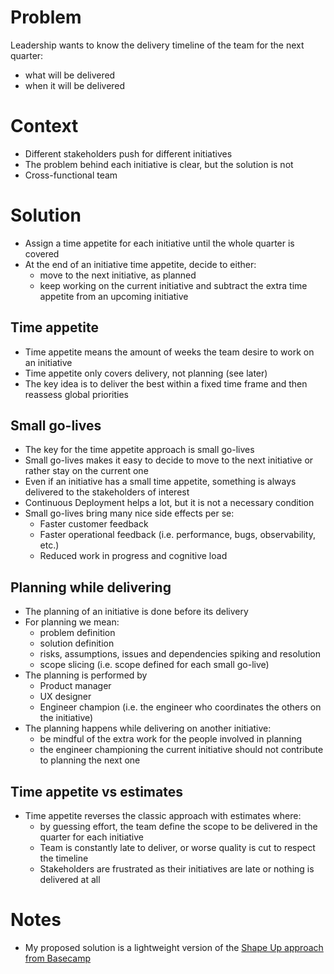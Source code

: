 # Problem
Leadership wants to know the delivery timeline of the team for the next quarter:
- what will be delivered
- when it will be delivered

# Context
- Different stakeholders push for different initiatives
- The problem behind each initiative is clear, but the solution is not
- Cross-functional team

# Solution
- Assign a time appetite for each initiative until the whole quarter is covered
- At the end of an initiative time appetite, decide to either:
    - move to the next initiative, as planned
    - keep working on the current initiative and subtract the extra time appetite from an upcoming initiative

## Time appetite
- Time appetite means the amount of weeks the team desire to work on an initiative
- Time appetite only covers delivery, not planning (see later)
- The key idea is to deliver the best within a fixed time frame and then reassess global priorities

## Small go-lives
- The key for the time appetite approach is small go-lives
- Small go-lives makes it easy to decide to move to the next initiative or rather stay on the current one
- Even if an initiative has a small time appetite, something is always delivered to the stakeholders of interest
- Continuous Deployment helps a lot, but it is not a necessary condition
- Small go-lives bring many nice side effects per se:
    - Faster customer feedback
    - Faster operational feedback (i.e. performance, bugs, observability, etc.)
    - Reduced work in progress and cognitive load

## Planning while delivering
- The planning of an initiative is done before its delivery
- For planning we mean:
    - problem definition
    - solution definition
    - risks, assumptions, issues and dependencies spiking and resolution
    - scope slicing (i.e. scope defined for each small go-live)
- The planning is performed by
    - Product manager
    - UX designer
    - Engineer champion (i.e. the engineer who coordinates the others on the initiative)
- The planning happens while delivering on another initiative:
    - be mindful of the extra work for the people involved in planning
    - the engineer championing the current initiative should not contribute to planning the next one

## Time appetite vs estimates
- Time appetite reverses the classic approach with estimates where:
    - by guessing effort, the team define the scope to be delivered in the quarter for each initiative
    - Team is constantly late to deliver, or worse quality is cut to respect the timeline
    - Stakeholders are frustrated as their initiatives are late or nothing is delivered at all


# Notes
- My proposed solution is a lightweight version of the [Shape Up approach from Basecamp](https://basecamp.com/shapeup)